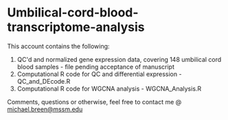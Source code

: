 # Umbilical-cord-blood-transcriptome-analysis
This account contains the following:

1. QC'd and normalized gene expression data, covering 148 umbilical cord blood samples - file pending acceptance of manuscript
2. Computational R code for QC and differential expression - QC_and_DEcode.R
3. Computational R code for WGCNA analysis - WGCNA_Analysis.R

Comments, questions or otherwise, feel free to contact me @ michael.breen@mssm.edu
